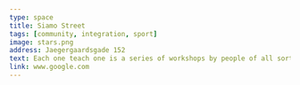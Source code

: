 ```yaml
---
type: space
title: Siamo Street
tags: [community, integration, sport]
image: stars.png
address: Jaegergaardsgade 152
text: Each one teach one is a series of workshops by people of all sorts of skills. Hold in Frontloberne. Check website for the upcoming events.
link: www.google.com
---
```

